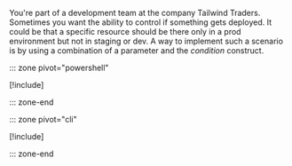 You're part of a development team at the company Tailwind Traders. Sometimes you want the ability to control if something gets deployed. It could be that a specific resource should be there only in a prod environment but not in staging or dev. A way to implement such a scenario is by using a combination of a parameter and the _condition_ construct.

::: zone pivot="powershell"

[!include[](./powershell/7-exercise-conditions-powershell.md)]

::: zone-end

::: zone pivot="cli"

[!include[](./azcli/7-exercise-conditions-azcli.md)]

::: zone-end
